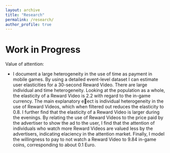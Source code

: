 ```yaml
---
layout: archive
title: "Research"
permalink: /research/
author_profile: true
---
```



Work in Progress
======
Value of attention:

  * I document a large heterogeneity in the use of time as payment in mobile
games. By using a detailed event-level dataset I can estimate user elasticities
for a 30-second Reward Video. There are large individual and time heterogeneity. Looking at the population as a whole, the elasticity of a Reward
Video is 2.2 with regard to the in-game currency. The main explanatory
eect is individual heterogeneity in the use of Reward Videos, which when
filtered out reduces the elasticity to 0.8. I further find that the elasticity of
a Reward Video is larger during the evenings. By relating the use of Reward
Videos to the price paid by the advertiser to show the ad to the user, I find
that the attention of individuals who watch more Reward Videos are valued
less by the advertisers, indicating elaciency in the attention market. Finally,
I model the willingness to pay to not watch a Reward Video to 9.84 in-game
coins, corresponding to about 0.1 Euro.
